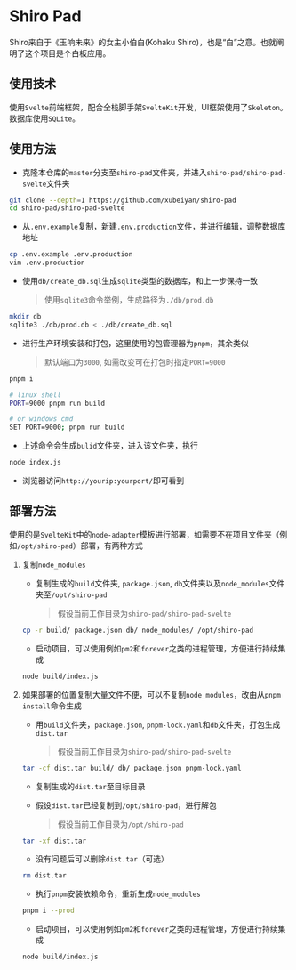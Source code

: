 # Shiro Pad

Shiro来自于《玉响未来》的女主小伯白(Kohaku Shiro)，也是“白”之意。也就阐明了这个项目是个白板应用。

## 使用技术

使用`Svelte`前端框架，配合全栈脚手架`SvelteKit`开发，UI框架使用了`Skeleton`。数据库使用`SQLite`。

## 使用方法

* 克隆本仓库的`master`分支至`shiro-pad`文件夹，并进入`shiro-pad/shiro-pad-svelte`文件夹

```bash
git clone --depth=1 https://github.com/xubeiyan/shiro-pad 
cd shiro-pad/shiro-pad-svelte
```

* 从`.env.example`复制，新建`.env.production`文件，并进行编辑，调整数据库地址

```bash
cp .env.example .env.production
vim .env.production
```

* 使用`db/create_db.sql`生成`sqlite`类型的数据库，和上一步保持一致

	> 使用`sqlite3`命令举例，生成路径为`./db/prod.db`

```bash
mkdir db
sqlite3 ./db/prod.db < ./db/create_db.sql
```

* 进行生产环境安装和打包，这里使用的包管理器为`pnpm`，其余类似

  > 默认端口为`3000`, 如需改变可在打包时指定`PORT=9000`

```bash
pnpm i

# linux shell
PORT=9000 pnpm run build

# or windows cmd
SET PORT=9000; pnpm run build
```

* 上述命令会生成`bulid`文件夹，进入该文件夹，执行

```bash
node index.js
```

* 浏览器访问`http://yourip:yourport/`即可看到

## 部署方法

使用的是`SvelteKit`中的`node-adapter`模板进行部署，如需要不在项目文件夹（例如`/opt/shiro-pad`）部署，有两种方式

1. 复制`node_modules`

	* 复制生成的`build`文件夹, `package.json`, `db`文件夹以及`node_modules`文件夹至`/opt/shiro-pad`

		> 假设当前工作目录为`shiro-pad/shiro-pad-svelte`

	```bash
	cp -r build/ package.json db/ node_modules/ /opt/shiro-pad
	```

	* 启动项目，可以使用例如`pm2`和`forever`之类的进程管理，方便进行持续集成
	
	```bash
	node build/index.js
	```
	
2. 如果部署的位置复制大量文件不便，可以不复制`node_modules`，改由从`pnpm install`命令生成
	
	* 用`build`文件夹，`package.json`, `pnpm-lock.yaml`和`db`文件夹，打包生成`dist.tar`
	
		> 假设当前工作目录为`shiro-pad/shiro-pad-svelte`
		
	```bash
	tar -cf dist.tar build/ db/ package.json pnpm-lock.yaml
	```
	
	* 复制生成的`dist.tar`至目标目录
	* 假设`dist.tar`已经复制到`/opt/shiro-pad`，进行解包
	
		> 假设当前工作目录为`/opt/shiro-pad`
		
	```bash
	tar -xf dist.tar
	```
	
	* 没有问题后可以删除`dist.tar`（可选）
	
	```bash
	rm dist.tar
	```
	
	* 执行`pnpm`安装依赖命令，重新生成`node_modules`
	
	```bash
	pnpm i --prod
	```
	
	* 启动项目，可以使用例如`pm2`和`forever`之类的进程管理，方便进行持续集成
	
	```bash
	node build/index.js
	```
	